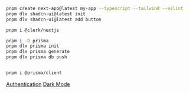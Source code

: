 ```sh
pnpm create next-app@latest my-app --typescript --tailwind --eslint
pnpm dlx shadcn-ui@latest init
pnpm dlx shadcn-ui@latest add button

pnpm i @clerk/nextjs
```

```sh
pnpm i -D prisma
pnpm dlx prisma init
pnpm dlx prisma generate
pnpm dlx prisma db push


pnpm i @prisma/client
```

[Authentication](https://clerk.com/docs/quickstarts/nextjs)
[Dark Mode](https://ui.shadcn.com/docs/dark-mode/next)
